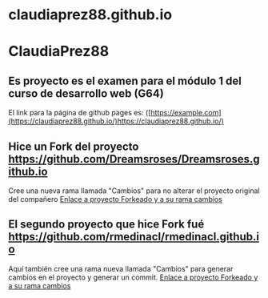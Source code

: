 # claudiaprez88.github.io
# ClaudiaPrez88

## Es proyecto es el examen para el módulo 1 del curso de  desarrollo web (G64) 
El link para la página de github pages es:
([https://example.com](https://claudiaprez88.github.io/)https://claudiaprez88.github.io/)

## Hice un Fork del proyecto https://github.com/Dreamsroses/Dreamsroses.github.io
Cree una nueva rama llamada "Cambios" para no alterar el proyecto original del compañero
[Enlace a proyecto Forkeado y a su rama cambios]([https://example.com](https://github.com/ClaudiaPrez88/Dreamsroses.github.io/tree/cambios))

## El segundo proyecto que hice Fork fué https://github.com/rmedinacl/rmedinacl.github.io
Aquí también cree una rama nueva llamada "Cambios" para generar cambios en el proyecto y generar un commit.
[Enlace a proyecto Forkeado y a su rama cambios]([https://example.com]([https://github.com/ClaudiaPrez88/Dreamsroses.github.io/tree/cambios)](https://github.com/ClaudiaPrez88/Dreamsroses.github.io/tree/cambios)https://github.com/ClaudiaPrez88/Dreamsroses.github.io/tree/cambios)

